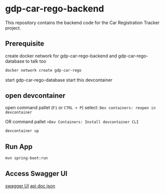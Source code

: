 # gdp-car-rego-backend

This repository contains the backend code for the Car Registration Tracker project.

## Prerequisite

create docker network for gdp-car-rego-backend and gdp-car-rego-database to talk too

```sh
docker network create gdp-car-rego
```

start gdp-car-rego-database
start this devcontainer

## open devcontainer

open command pallet (`F1` or `CTRL + P`)
select: `Dev containers: reopen in devcontainer`

OR
command pallet
`>Dev Containers: Install devcontainer CLI`

```sh
devcontainer up
```

## Run App

```sh
mvn spring-boot:run
```

## Access Swagger UI

[swagger UI](http://localhost:8080/swagger-ui.html)
[api doc json](http://localhost:8080/api-docs)
